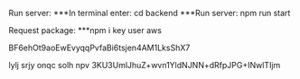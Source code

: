 Run server:
    ***In terminal enter: cd backend
    ***Run server: npm run start

Request package:
    ***npm i
key user aws

BF6ehOt9aoEwEvyqqPvfaBi6tsjen4AM1LksShX7






lylj srjy onqc solh
npv
3KU3UmlJhuZ+wvn1YldNJNN+dRfpJPG+INwlTIjm   
